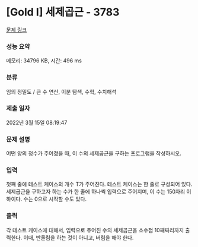 # [Gold I] 세제곱근 - 3783 

[문제 링크](https://www.acmicpc.net/problem/3783) 

### 성능 요약

메모리: 34796 KB, 시간: 496 ms

### 분류

임의 정밀도 / 큰 수 연산, 이분 탐색, 수학, 수치해석

### 제출 일자

2022년 3월 15일 08:19:47

### 문제 설명

<p>
	어떤 양의 정수가 주어졌을 때, 이 수의 세제곱근을 구하는 프로그램을 작성하시오.</p>

### 입력 

 <p>
	첫째 줄에 테스트 케이스의 개수 T가 주어진다. 테스트 케이스는 한 줄로 구성되어 있다. 세제곱근을 구하고자 하는 수가 한 줄에 하나씩 입력으로 주어지며, 이 수는 150자리 이하이다. 수는 0으로 시작할 수도 있다.</p>

### 출력 

 <p>
	각 테스트 케이스에 대해서, 입력으로 주어진 수의 세제곱근을 소수점 10째짜리까지 출력한다. 이때, 반올림을 하는 것이 아니고, 버림을 해야 한다.</p>

